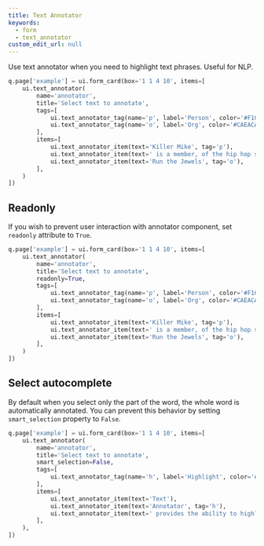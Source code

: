 ```yaml
---
title: Text Annotator
keywords:
  - form
  - text_annotator
custom_edit_url: null
---
```


Use text annotator when you need to highlight text phrases. Useful for NLP.

```py
q.page['example'] = ui.form_card(box='1 1 4 10', items=[
    ui.text_annotator(
        name='annotator',
        title='Select text to annotate',
        tags=[
            ui.text_annotator_tag(name='p', label='Person', color='#F1CBCB'),
            ui.text_annotator_tag(name='o', label='Org', color='#CAEACA'),
        ],
        items=[
            ui.text_annotator_item(text='Killer Mike', tag='p'),
            ui.text_annotator_item(text=' is a member, of the hip hop supergroup '),  # no tag
            ui.text_annotator_item(text='Run the Jewels', tag='o'),
        ],
    )
])
```

## Readonly

If you wish to prevent user interaction with annotator component, set `readonly` attribute to `True`.

```py
q.page['example'] = ui.form_card(box='1 1 4 10', items=[
    ui.text_annotator(
        name='annotator',
        title='Select text to annotate',
        readonly=True,
        tags=[
            ui.text_annotator_tag(name='p', label='Person', color='#F1CBCB'),
            ui.text_annotator_tag(name='o', label='Org', color='#CAEACA'),
        ],
        items=[
            ui.text_annotator_item(text='Killer Mike', tag='p'),
            ui.text_annotator_item(text=' is a member, of the hip hop supergroup '),  # no tag
            ui.text_annotator_item(text='Run the Jewels', tag='o'),
        ],
    )
])
```

## Select autocomplete

By default when you select only the part of the word, the whole word is automatically annotated. You can prevent this behavior by setting `smart_selection` property to `False`.

```py
q.page['example'] = ui.form_card(box='1 1 4 10', items=[
    ui.text_annotator(
        name='annotator',
        title='Select text to annotate',
        smart_selection=False,
        tags=[
            ui.text_annotator_tag(name='h', label='Highlight', color='#FFE52B'),
        ],
        items=[
            ui.text_annotator_item(text='Text'),
            ui.text_annotator_item(text='Annotator', tag='h'),
            ui.text_annotator_item(text=' provides the ability to highlight text also on the character level.'),
        ],
    ),
])
```
